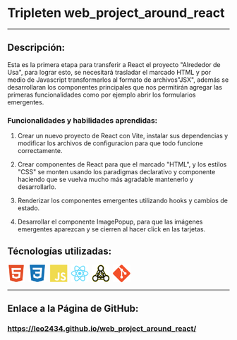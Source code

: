 # Tripleten web_project_around_react

---

## Descripción:

Esta es la primera etapa para transferir a React el proyecto "Alrededor de Usa", para lograr esto, se necesitará trasladar el marcado HTML y por medio de Javascript transformarlos al formato de archivos"JSX", además se desarrollaran los componentes principales que nos permitirán agregar las primeras funcionalidades como por ejemplo abrir los formularios emergentes.

### Funcionalidades y habilidades aprendidas:

1. Crear un nuevo proyecto de React con Vite, instalar sus dependencias y modificar los archivos de configuracion para que todo funcione correctamente.

2. Crear componentes de React para que el marcado "HTML", y los estilos "CSS" se monten usando los paradigmas declarativo y componente haciendo que se vuelva mucho más agradable mantenerlo y desarrollarlo.

3. Renderizar los componentes emergentes utilizando hooks y cambios de estado.

4. Desarrollar el componente ImagePopup, para que las imágenes emergentes aparezcan y se cierren al hacer click en las tarjetas.

## Técnologías utilizadas:

<img src="https://github.com/devicons/devicon/blob/master/icons/html5/html5-plain.svg" title="HTML5" alt="HTML" width="40" height="40"/>&nbsp;
<img src="https://github.com/devicons/devicon/blob/master/icons/css3/css3-plain.svg" title="CSS3" alt="CSS" width="40" height="40"/>&nbsp;
<img src="https://github.com/devicons/devicon/blob/master/icons/javascript/javascript-plain.svg" title="JavaScript" alt="JavaScript" width="40" height="40"/>&nbsp;
<img src="https://github.com/devicons/devicon/blob/master/icons/react/react-original.svg" title="React" alt="React" width="40" height="40"/>&nbsp;
<img src="./src/images/dom-logo.PNG" border="0"  title="DOM" alt="DOM" width="40" height="40"/>&nbsp;
<img src="https://github.com/devicons/devicon/blob/master/icons/git/git-plain.svg" title="Git" alt="Git" width="40" height="40"/>&nbsp;

---

## Enlace a la Página de GitHub:

### https://leo2434.github.io/web_project_around_react/
